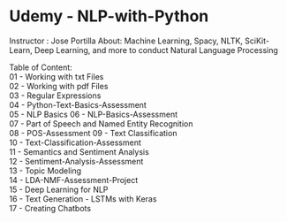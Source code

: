 # Udemy - NLP-with-Python
Instructor : Jose Portilla
About: Machine Learning, Spacy, NLTK, SciKit-Learn, Deep Learning, and more to conduct Natural Language Processing

Table of Content:       
01 - Working with txt Files      
02 - Working with pdf Files             
03 - Regular Expressions  
04 - Python-Text-Basics-Assessment  
05 - NLP Basics 
06 - NLP-Basics-Assessment  
07 - Part of Speech and Named Entity Recognition  
08 - POS-Assessment 
09 - Text Classification        
10 - Text-Classification-Assessment         
11 - Semantics and Sentiment Analysis           
12 - Sentiment-Analysis-Assessment        
13 - Topic Modeling         
14 - LDA-NMF-Assessment-Project         
15 - Deep Learning for NLP        
16 - Text Generation - LSTMs with Keras        
17 - Creating Chatbots          
